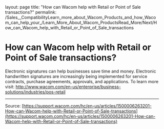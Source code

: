 layout: page
title: "How can Wacom help with Retail or Point of Sale transactions?"
permalink: /Sales__CompatibilityLearn_more_about_Wacom_Products_and_how_Wacom_can_help_your_/Learn_More_About_Wacom_ProductsRead_More/Next/How_can_Wacom_help_with_Retail_or_Point_of_Sale_transactions

# How can Wacom help with Retail or Point of Sale transactions?

Electronic signatures can help businesses save time and money. Electronic handwritten signatures are increasingly being implemented for service contracts, purchase agreements, approvals, and applications. To learn more visit: http://www.wacom.com/en-us/enterprise/business-solutions/industries/pos-retail

---
Source: [https://support.wacom.com/hc/en-us/articles/1500006263201-How-can-Wacom-help-with-Retail-or-Point-of-Sale-transactions](https://support.wacom.com/hc/en-us/articles/1500006263201-How-can-Wacom-help-with-Retail-or-Point-of-Sale-transactions)
